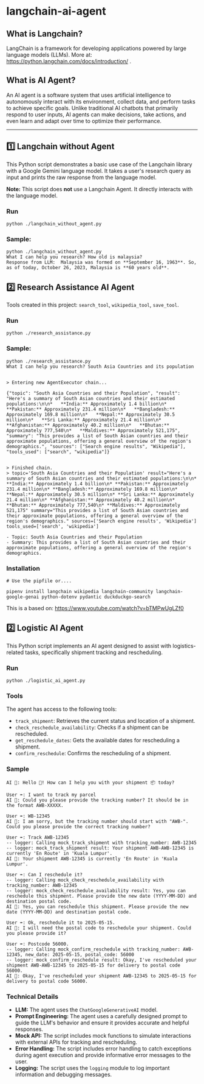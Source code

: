 # langchain-ai-agent

## What is Langchain?

LangChain is a framework for developing applications powered by large language models (LLMs). More at: https://python.langchain.com/docs/introduction/ .

## What is AI Agent?

An AI agent is a software system that uses artificial intelligence to autonomously interact with its environment, collect data, and perform tasks to achieve specific goals. Unlike traditional AI chatbots that primarily respond to user inputs, AI agents can make decisions, take actions, and even learn and adapt over time to optimize their performance.

---

## 1️⃣ Langchain without Agent

This Python script demonstrates a basic use case of the Langchain library with a Google Gemini language model. It takes a user's research query as input and prints the raw response from the language model.

**Note:** This script does **not** use a Langchain Agent. It directly interacts with the language model.

### Run

```
python ./langchain_without_agent.py
```

### Sample:

```
python ./langchain_without_agent.py
What I can help you research? How old is malaysia?
Response from LLM:  Malaysia was formed on **September 16, 1963**. So, as of today, October 26, 2023, Malaysia is **60 years old**.
```

## 2️⃣ Research Assistance AI Agent

Tools created in this project: `search_tool`, `wikipedia_tool`, `save_tool`.

### Run

```
python ./research_assistance.py
```

### Sample:

```
python ./research_assistance.py
What I can help you research? South Asia Countries and its population


> Entering new AgentExecutor chain...

{"topic": "South Asia Countries and their Population", "result": "Here's a summary of South Asian countries and their estimated populations:\n\n*   **India:** Approximately 1.4 billion\n*   **Pakistan:** Approximately 231.4 million\n*   **Bangladesh:** Approximately 169.8 million\n*   **Nepal:** Approximately 30.5 million\n*   **Sri Lanka:** Approximately 21.4 million\n*   **Afghanistan:** Approximately 40.2 million\n*   **Bhutan:** Approximately 777,540\n*   **Maldives:** Approximately 521,175", "summary": "This provides a list of South Asian countries and their approximate populations, offering a general overview of the region's demographics.", "sources": ["Search engine results", "Wikipedia"], "tools_used": ["search", "wikipedia"]}


> Finished chain.
> topic='South Asia Countries and their Population' result="Here's a summary of South Asian countries and their estimated populations:\n\n* **India:** Approximately 1.4 billion\n* **Pakistan:** Approximately 231.4 million\n* **Bangladesh:** Approximately 169.8 million\n* **Nepal:** Approximately 30.5 million\n* **Sri Lanka:** Approximately 21.4 million\n* **Afghanistan:** Approximately 40.2 million\n* **Bhutan:** Approximately 777,540\n* **Maldives:** Approximately 521,175" summary="This provides a list of South Asian countries and their approximate populations, offering a general overview of the region's demographics." sources=['Search engine results', 'Wikipedia'] tools_used=['search', 'wikipedia']

- Topic: South Asia Countries and their Population
- Summary: This provides a list of South Asian countries and their approximate populations, offering a general overview of the region's demographics.

```

### Installation

```
# Use the pipfile or....

pipenv install langchain wikipedia langchain-community langchain-google-genai python-dotenv pydantic duckduckgo-search
```

This is a based on: https://www.youtube.com/watch?v=bTMPwUgLZf0

## 2️⃣ Logistic AI Agent

This Python script implements an AI agent designed to assist with logistics-related tasks, specifically shipment tracking and rescheduling.

### Run

```
python ./logistic_ai_agent.py
```

### Tools

The agent has access to the following tools:

- `track_shipment`: Retrieves the current status and location of a shipment.
- `check_reschedule_availability`: Checks if a shipment can be rescheduled.
- `get_reschedule_dates`: Gets the available dates for rescheduling a shipment.
- `confirm_reschedule`: Confirms the rescheduling of a shipment.

### Sample

```
AI 🤖: Hello 👋! How can I help you with your shipment 📦 today?

User ➡️: I want to track my parcel
AI 🤖: Could you please provide the tracking number? It should be in the format AWB-XXXXX.

User ➡️: WB-12345
AI 🤖: I am sorry, but the tracking number should start with "AWB-". Could you please provide the correct tracking number?

User ➡️: Track AWB-12345
-- logger: Calling mock_track_shipment with tracking_number: AWB-12345
-- logger: mock_track_shipment result: Your shipment AWB-AWB-12345 is currently 'En Route' in 'Kuala Lumpur'.
AI 🤖: Your shipment AWB-12345 is currently 'En Route' in 'Kuala Lumpur'.

User ➡️: Can I reschedule it?
-- logger: Calling mock_check_reschedule_availability with tracking_number: AWB-12345
-- logger: mock_check_reschedule_availability result: Yes, you can reschedule this shipment. Please provide the new date (YYYY-MM-DD) and destination postal code.
AI 🤖: Yes, you can reschedule this shipment. Please provide the new date (YYYY-MM-DD) and destination postal code.

User ➡️: Ok, reschedule it to 2025-05-15.
AI 🤖: I will need the postal code to reschedule your shipment. Could you please provide it?

User ➡️: Postcode 56000.
-- logger: Calling mock_confirm_reschedule with tracking_number: AWB-12345, new_date: 2025-05-15, postal_code: 56000
-- logger: mock_confirm_reschedule result: Okay, I've rescheduled your shipment AWB-AWB-12345 to 2025-05-15 for delivery to postal code 56000.
AI 🤖: Okay, I've rescheduled your shipment AWB-12345 to 2025-05-15 for delivery to postal code 56000.
```

### Technical Details

- **LLM:** The agent uses the `ChatGoogleGenerativeAI` model.
- **Prompt Engineering:** The agent uses a carefully designed prompt to guide the LLM's behavior and ensure it provides accurate and helpful responses.
- **Mock API:** The script includes mock functions to simulate interactions with external APIs for tracking and rescheduling.
- **Error Handling:** The script includes error handling to catch exceptions during agent execution and provide informative error messages to the user.
- **Logging:** The script uses the `logging` module to log important information and debugging messages.
